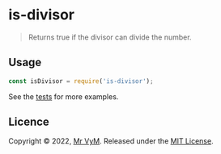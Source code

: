 # is-divisor

> Returns true if the divisor can divide the number.

## Usage 

```js
const isDivisor = require('is-divisor');
```
See the [tests](./test.js) for more examples.


## Licence

Copyright © 2022, [Mr VyM](https://github.com/MrVyM).
Released under the [MIT License](LICENSE).
